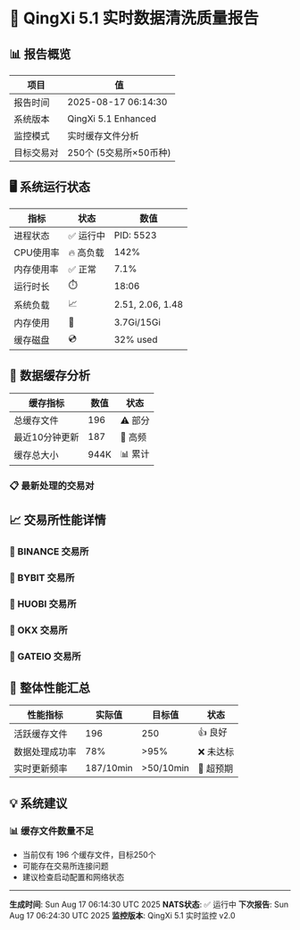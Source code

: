 # 🚀 QingXi 5.1 实时数据清洗质量报告

## 📊 报告概览

| 项目 | 值 |
|------|-----|
| 报告时间 | 2025-08-17 06:14:30 |
| 系统版本 | QingXi 5.1 Enhanced |
| 监控模式 | 实时缓存文件分析 |
| 目标交易对 | 250个 (5交易所×50币种) |

## 🖥️ 系统运行状态

| 指标 | 状态 | 数值 |
|------|------|------|
| 进程状态 | ✅ 运行中 | PID: 5523 |
| CPU使用率 | 🔥 高负载 | 142% |
| 内存使用率 | ✅ 正常 | 7.1% |
| 运行时长 | ⏱️ | 18:06 |
| 系统负载 | 📈 | 2.51, 2.06, 1.48 |
| 内存使用 | 💾 | 3.7Gi/15Gi |
| 缓存磁盘 | 💿 | 32% used |

## 📁 数据缓存分析

| 缓存指标 | 数值 | 状态 |
|----------|------|------|
| 总缓存文件 | 196 | ⚠️ 部分 |
| 最近10分钟更新 | 187 | 🚀 高频 |
| 缓存总大小 | 944K | 📊 累计 |

### 📋 最新处理的交易对



## 📈 交易所性能详情

### 🏪 BINANCE 交易所

### 🏪 BYBIT 交易所

### 🏪 HUOBI 交易所

### 🏪 OKX 交易所

### 🏪 GATEIO 交易所

## 🎯 整体性能汇总

| 性能指标 | 实际值 | 目标值 | 状态 |
|----------|--------|--------|------|
| 活跃缓存文件 | 196 | 250 | 👍 良好 |
| 数据处理成功率 | 78% | >95% | ❌ 未达标 |
| 实时更新频率 | 187/10min | >50/10min | 🚀 超预期 |

## 💡 系统建议

### 📊 缓存文件数量不足
- 当前仅有 196 个缓存文件，目标250个
- 可能存在交易所连接问题
- 建议检查启动配置和网络状态

---

**生成时间**: Sun Aug 17 06:14:30 UTC 2025
**NATS状态**: ✅ 运行中
**下次报告**: Sun Aug 17 06:24:30 UTC 2025
**监控版本**: QingXi 5.1 实时监控 v2.0
